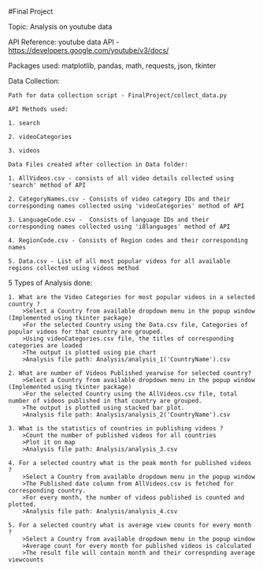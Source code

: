 #Final Project

Topic: Analysis on youtube data

API Reference: youtube data API - https://developers.google.com/youtube/v3/docs/

Packages used: matplotlib, pandas, math, requests, json, tkinter

Data Collection:
    
    Path for data collection script - FinalProject/collect_data.py

    API Methods used:
    
    1. search
    
    2. videoCategories
    
    3. videos
    
    Data Files created after collection in Data folder:
    
    1. AllVideos.csv - consists of all video details collected using 'search' method of API
    
    2. CategoryNames.csv - Consists of video category IDs and their corresponding names collected using 'videoCategories' method of API
    
    3. LanguageCode.csv -  Consists of language IDs and their corresponding names collected using 'i8languages' method of API
    
    4. RegionCode.csv - Consists of Region codes and their corresponding names
    
    5. Data.csv - List of all most popular videos for all available regions collected using videos method

5 Types of Analysis done:

    1. What are the Video Categories for most popular videos in a selected country ?
        >Select a Country from available dropdown menu in the popup window (Implemented using tkinter package)
        >For the selected Country using the Data.csv file, Categories of popular videos for that country are grouped.
        >Using videoCategories.csv file, the titles of corresponding categories are loaded
        >The output is plotted using pie chart
        >Analysis file path: Analysis/analysis_1('CountryName').csv

    2. What are number of Videos Published yearwise for selected country?
        >Select a Country from available dropdown menu in the popup window (Implemented using tkinter package)
        >For the selected Country using the AllVideos.csv file, total number of videos published in that country are grouped.
        >The output is plotted using stacked bar plot.
        >Analysis file path: Analysis/analysis_2('CountryName').csv
       
    3. What is the statistics of countries in publishing videos ?
        >Count the number of published videos for all countries
        >Plot it on map
        >Analysis file path: Analysis/analysis_3.csv
        
    4. For a selected country what is the peak month for published videos ?
        >Select a Country from available dropdown menu in the popup window
        >The Published date column from AllVideos.csv is fetched for corresponding country.
        >For every month, the number of videos published is counted and plotted.
        >Analysis file path: Analysis/analysis_4.csv
    
    5. For a selected country what is average view counts for every month ?
        >Select a Country from available dropdown menu in the popup window
        >Average count for every month for published videos is calculated
        >The result file will contain month and their correspnding average viewcounts

